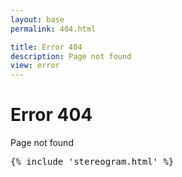 ```yaml
---
layout: base
permalink: 404.html

title: Error 404
description: Page not found
view: error
---
```

# Error 404

Page not found

<pre>
{% include 'stereogram.html' %}
</pre>
